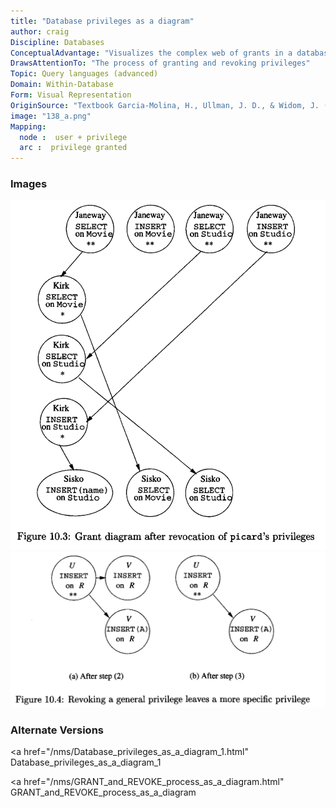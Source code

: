 ```yaml
---
title: "Database privileges as a diagram"
author: craig
Discipline: Databases
ConceptualAdvantage: "Visualizes the complex web of grants in a database"
DrawsAttentionTo: "The process of granting and revoking privileges"
Topic: Query languages (advanced)
Domain: Within-Database
Form: Visual Representation
OriginSource: "Textbook Garcia-Molina, H., Ullman, J. D., & Widom, J. (2009). Database Systems: The Complete Book (2nd ed.). Prentice Hall Press, Upper Saddle River, NJ, USA."
image: "138_a.png"
Mapping:
  node :  user + privilege
  arc :  privilege granted
---
```

### Images
<img src="/assets/images/nm/138_b.png" class="ui fluid bordered image">
<img src="/assets/images/nm/138_c.png" class="ui fluid bordered image">

### Alternate Versions
<a href="/nms/Database_privileges_as_a_diagram_1.html" Database_privileges_as_a_diagram_1 </a>

<a href="/nms/GRANT_and_REVOKE_process_as_a_diagram.html" GRANT_and_REVOKE_process_as_a_diagram </a>
